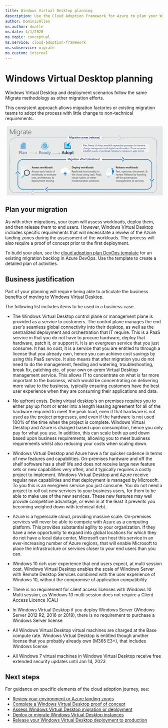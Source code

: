 ```yaml
---
title: Windows Virtual Desktop planning
description: Use the Cloud Adoption Framework for Azure to plan your Windows Virtual Desktop migration using best practices that reduce complexity and standardize the migration process.
author: DominicAllen
ms.author: doalle
ms.date: 4/1/2020
ms.topic: conceptual
ms.service: cloud-adoption-framework
ms.subservice: migrate
ms.custom: internal
---
```


# Windows Virtual Desktop planning

Windows Virtual Desktop and deployment scenarios follow the same Migrate methodology as other migration efforts. 

This consistent approach allows migration factories or existing migration teams to adopt the process with little change to non-technical requirements.

![Migrate methodology of the Cloud Adoption Framework.](../../_images/migrate/methodology.png)

## Plan your migration

As with other migrations, your team will assess workloads, deploy them, and then release them to end users. However, Windows Virtual Desktop includes specific requirements that will necessitate a review of the Azure landing zones during the assessment of the workloads. The process will also require a proof of concept prior to the first deployment.

To build your plan, see the [cloud adoption plan DevOps template](../../plan/template.md) for an existing migration backlog in Azure DevOps. Use the template to create a detailed plan of activities.

## Business justification

Part of your planning will require being able to articulate the business benefits of moving to Windows Virtual Desktop.

The following list includes items to be used in a business case.
  
- The Windows Virtual Desktop control plane or management plane is provided as a service to customers. The control plane manages the end user’s seamless global connectivity into their desktop, as well as the centralized deployment and orchestration that IT require. This is a PaaS service in that you do not have to procure hardware, deploy that hardware, patch it, or support it. It is an evergreen service that you just consume. It has no cost, it is a service that you are entitled to through a license that you already own, hence you can achieve cost savings by using this PaaS service. It also means that after migration you do not need to do the management, feeding and watering, troubleshooting, break fix, patching etc. of your own on-prem Virtual Desktop management service. This allows IT to concentrate on what is far more important to the business, which would be concentrating on delivering more value to the business, typically ensuring customers have the best user experience when they are consuming their applications and data.

- No upfront costs. Doing virtual desktop's on premises requires you to either pay up front or enter into a length leasing agreement for all of the hardware required to meet the peak load, even if that hardware is not used as the project progresses, and even if the hardware is not used 100% of the time when the project is complete. Windows Virtual Desktop and Azure is charged based upon consumption, hence you only pay for what you use. In addition, this can scale both up and down based upon business requirements, allowing you to meet business requirements whilst also reducing your costs when scaling down.

- Windows Virtual Desktop and Azure have a far quicker cadence in terms of new features and capabilities. On-premises hardware and off the shelf software has a shelf life and does not receive large new feature sets or new capabilities very often, and it typically requires a costly project to implement. Windows Virtual Desktop and Azure receive regular new capabilities and that deployment is managed by Microsoft. To you this is an evergreen service you just consume. You do not need a project to roll out new services to your business users, for them to be able to make use of the new services. These new features may well provide competitive advantage, or even in at the least it prevents you becoming weighed down with technical debt.

- Azure is a hyperscale cloud, providing massive scale. On-premises services will never be able to compete with Azure as a computing platform. This provides substantial agility to your organization. If they have a new opportunity to expand into global locations for which they do not have a local data center, Microsoft can host this service in an ever-increasing number of Azure regions, that will enable Microsoft to place the infrastructure or services closer to your end users than you can.

- Windows 10 rich user experience that end users expect, at multi session cost. Windows Virtual Desktop enables the scale of Windows Server with Remote Desktop Services combined with the user experience of Windows 10, without the compromise of application compatibility

- There is no requirement for client access licenses with Windows 10 Multi session, as Windows 10 multi session does not require a Client Access Licence (CAL)

- In Windows Virtual Desktop if you deploy Windows Server (Windows Server 2012 R2, 2016 or 2019), there is no requirement to purchase a Windows Server license

- All Windows Virtual Desktop virtual machines are charged at the Base compute rate. Windows Virtual Desktop is entitled though another license that you probably already own (M365 E3+), that includes Windows license

- All Windows 7 virtual machines in Windows Virtual Desktop receive free extended security updates until Jan 14, 2023

## Next steps

For guidance on specific elements of the cloud adoption journey, see:

- [Review your environment or Azure landing zones](./ready.md)
- [Complete a Windows Virtual Desktop proof of concept](./proof-of-concept.md)
- [Assess Windows Virtual Desktop migration or deployment](./migrate-assess.md)
- [Deploy or migrate Windows Virtual Desktop instances](./migrate-deploy.md)
- [Release your Windows Virtual Desktop deployment to production](./migrate-release.md)
